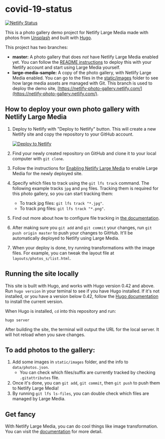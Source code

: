 # covid-19-status

[![Netlify Status](https://api.netlify.com/api/v1/badges/d736a876-a048-44d6-adc4-7653fff5dd76/deploy-status)](https://app.netlify.com/sites/covid-19-status-api/deploys)

This is a photo gallery demo project for Netlify Large Media made with photos from [Unsplash](https://unsplash.com/) and built with [Hugo](https://gohugo.io/).

This project has two branches:

* **master:** A photo gallery that does _not_ have Netlify Large Media enabled yet. You can follow the [README instructions](https://github.com/dslzuha/netlify-photo-gallery/blob/master/README.md/#how-to-deploy-your-own-photo-gallery-with-large-media) to deploy this with your Netlify account and start using Large Media yourself.
* **large-media-sample:** A copy of the photo gallery, with Netlify Large Media enabled. You can go to the files in the [static/images](https://github.com/netlify/netlify-photo-gallery/tree/large-media-sample/static/images) folder to see how large media assets are managed with Git. This branch is used to deploy the demo site, [https://netlify-photo-gallery.netlify.com/](https://netlify-photo-gallery.netlify.com/).

## How to deploy your own photo gallery with Netlify Large Media

1. Deploy to Netlify with "Deploy to Netlify" button. This will create a new Netlify site and copy the repository to your GitHub account.

   [![Deploy to Netlify](https://www.netlify.com/img/deploy/button.svg)](https://app.netlify.com/start/deploy?repository=https://github.com/dslzuha/covid-19-status)
2. Find your newly created repository on GitHub and clone it to your local computer with `git clone`.
3. Follow the instructions for [Enabling Netlify Large Media](https://www.netlify.com/docs/large-media/#enabling-netlify-large-media) to enable Large Media for the newly deployed site.
4. Specify which files to track using the `git lfs track` command. The following example tracks `jpg` and `png` files. Tracking them is required for this photo gallery, so you can start tracking them:
   * To track jpg files: `git lfs track "*.jpg"`.
   * To track png files: `git lfs track "*.png"`.
5. Find out more about how to configure file tracking in [the documentation](https://www.netlify.com/docs/large-media/#large-media-file-tracking-configuration).
7. After making sure you `git add`  and `git commit` your changes, run `git push origin master` to push your changes to GitHub. It'll be automatically deployed to Netlify using Large Media.
8. When your deploy is done, try running transformations with the image files. For example, you can tweak the layout file at `layouts/photos_s/list.html`.

## Running the site locally

This site is built with Hugo, and works with Hugo version 0.42 and above. Run `hugo version` in your teminal to see if you have Hugo installed. If it's not installed, or you have a version below 0.42, follow the [Hugo documentation](https://gohugo.io/getting-started/installing) to install the current version.

When Hugo is installed, `cd` into this repository and run:

```
hugo server
```

After building the site, the terminal will output the URL for the local server. It will hot reload when you save changes.

## To add photos to the gallery:

1. Add some images in `static/images` folder, and the info to `data/photos.json`.
   * You can check which files/suffix are currently tracked by checking `.gitattributes` file.
2. Once it's done, you can `git add`, `git commit`, then `git push` to push them to Netlify Large Media!
3. By running `git lfs ls-files`, you can double check which files are managed by Large Media.

## Get fancy

With Netlify Large Media, you can do cool things like image transformation. You can visit the [documentation](https://www.netlify.com/docs/image-transformation/) for more detail.

